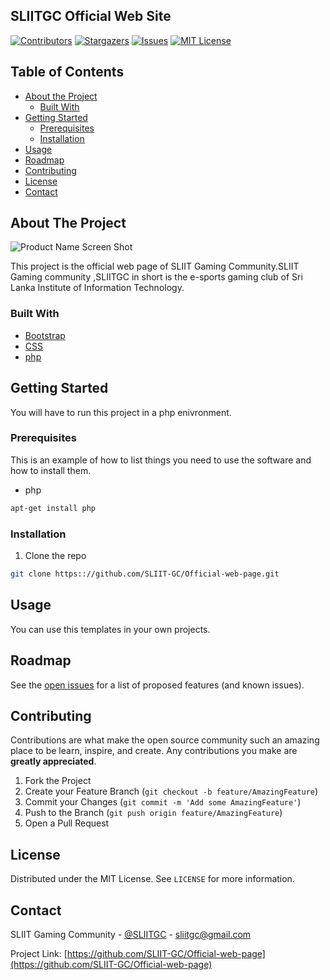 ## SLIITGC Official Web Site

[![Contributors][contributors-shield]][contributors-url]
[![Stargazers][stars-shield]][stars-url]
[![Issues][issues-shield]][issues-url]
[![MIT License][license-shield]][license-url]






<!-- TABLE OF CONTENTS -->
## Table of Contents

* [About the Project](#about-the-project)
  * [Built With](#built-with)
* [Getting Started](#getting-started)
  * [Prerequisites](#prerequisites)
  * [Installation](#installation)
* [Usage](#usage)
* [Roadmap](#roadmap)
* [Contributing](#contributing)
* [License](#license)
* [Contact](#contact)




<!-- ABOUT THE PROJECT -->
## About The Project

![Product Name Screen Shot](http://imgs-info.ru/2019/10/01/1111.png)

This project is the official web page of SLIIT Gaming Community.SLIIT Gaming community ,SLIITGC in short is the e-sports gaming club of Sri Lanka Institute of Information Technology.



### Built With

* [Bootstrap](https://getbootstrap.com)
* [CSS](https://www.w3.org/Style/CSS/Overview.en.html)
* [php](https://www.php.net/)



<!-- GETTING STARTED -->
## Getting Started

You will have to run this project in a php enivronment.

### Prerequisites

This is an example of how to list things you need to use the software and how to install them.
* php
```sh
apt-get install php
```

### Installation

1. Clone the repo
```sh
git clone https:://github.com/SLIIT-GC/Official-web-page.git
```
    

<!-- USAGE EXAMPLES -->
## Usage

You can use this templates in your own projects.



<!-- ROADMAP -->
## Roadmap

See the [open issues](https://github.com/SLIIT-GC/Official-web-page/issues) for a list of proposed features (and known issues).



<!-- CONTRIBUTING -->
## Contributing

Contributions are what make the open source community such an amazing place to be learn, inspire, and create. Any contributions you make are **greatly appreciated**.

1. Fork the Project
2. Create your Feature Branch (`git checkout -b feature/AmazingFeature`)
3. Commit your Changes (`git commit -m 'Add some AmazingFeature'`)
4. Push to the Branch (`git push origin feature/AmazingFeature`)
5. Open a Pull Request



<!-- LICENSE -->
## License

Distributed under the MIT License. See `LICENSE` for more information.



<!-- CONTACT -->
## Contact

SLIIT Gaming Community - [@SLIITGC](https://twitter.com/sliitgc) - sliitgc@gmail.com

Project Link: [https://github.com/SLIIT-GC/Official-web-page](https://github.com/SLIIT-GC/Official-web-page)









<!-- MARKDOWN LINKS & IMAGES -->
<!-- https://www.markdownguide.org/basic-syntax/#reference-style-links -->
[contributors-shield]: https://img.shields.io/github/contributors/SLIIT-GC/Official-web-page.svg?style=flat-square
[contributors-url]: https://github.com/SLIIT-GC/Official-web-page/graphs/contributors
[forks-shield]: https://img.shields.io/github/forks/SLIIT-GC/Official-web-pagee
[forks-url]: https://github.com/SLIIT-GC/Official-web-page/network/members
[stars-shield]: https://img.shields.io/github/stars/SLIIT-GC/Official-web-page.svg?style=flat-square
[stars-url]: https://github.com/SLIIT-GC/Official-web-page/stargazers
[issues-shield]: https://img.shields.io/github/issues/SLIIT-GC/Official-web-page.svg?style=flat-square
[issues-url]: https://github.com/SLIIT-GC/Official-web-page/issues
[license-shield]: https://img.shields.io/github/license/SLIIT-GC/Official-web-page.svg?style=flat-square
[license-url]: https://github.com/SLIIT-GC/Official-web-pageblob/master/LICENSE.txt
[product-screenshot]: images/screenshot.png
